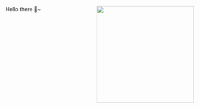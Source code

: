 <div>
  <img align='right' height='260' src='https://tryhackme-images.s3.amazonaws.com/user-avatars/60b4b9ec534bc400481a5b81-1706623359295' />
  <p>Hello there 🙂~</p>
</div>
